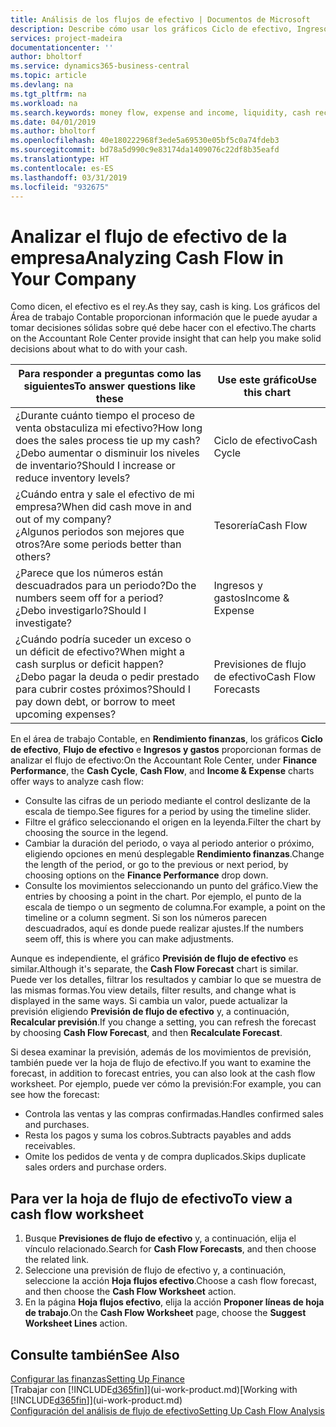 ```yaml
---
title: Análisis de los flujos de efectivo | Documentos de Microsoft
description: Describe cómo usar los gráficos Ciclo de efectivo, Ingresos y gastos, Flujo de efectivo y Previsión de flujo de efectivo para analizar el flujo de dinero de entrada y salida pasado y futuro de su empresa.
services: project-madeira
documentationcenter: ''
author: bholtorf
ms.service: dynamics365-business-central
ms.topic: article
ms.devlang: na
ms.tgt_pltfrm: na
ms.workload: na
ms.search.keywords: money flow, expense and income, liquidity, cash receipts minus cash payments, Cartera
ms.date: 04/01/2019
ms.author: bholtorf
ms.openlocfilehash: 40e180222968f3ede5a69530e05bf5c0a74fdeb3
ms.sourcegitcommit: bd78a5d990c9e83174da1409076c22df8b35eafd
ms.translationtype: HT
ms.contentlocale: es-ES
ms.lasthandoff: 03/31/2019
ms.locfileid: "932675"
---
```

# <a name="analyzing-cash-flow-in-your-company"></a><span data-ttu-id="ce52f-103">Analizar el flujo de efectivo de la empresa</span><span class="sxs-lookup"><span data-stu-id="ce52f-103">Analyzing Cash Flow in Your Company</span></span>
<span data-ttu-id="ce52f-104">Como dicen, el efectivo es el rey.</span><span class="sxs-lookup"><span data-stu-id="ce52f-104">As they say, cash is king.</span></span> <span data-ttu-id="ce52f-105">Los gráficos del Área de trabajo Contable proporcionan información que le puede ayudar a tomar decisiones sólidas sobre qué debe hacer con el efectivo.</span><span class="sxs-lookup"><span data-stu-id="ce52f-105">The charts on the Accountant Role Center provide insight that can help you make solid decisions about what to do with your cash.</span></span>  

| <span data-ttu-id="ce52f-106">Para responder a preguntas como las siguientes</span><span class="sxs-lookup"><span data-stu-id="ce52f-106">To answer questions like these</span></span> | <span data-ttu-id="ce52f-107">Use este gráfico</span><span class="sxs-lookup"><span data-stu-id="ce52f-107">Use this chart</span></span> |
| --- | --- |
| <span data-ttu-id="ce52f-108">¿Durante cuánto tiempo el proceso de venta obstaculiza mi efectivo?</span><span class="sxs-lookup"><span data-stu-id="ce52f-108">How long does the sales process tie up my cash?</span></span></br> <span data-ttu-id="ce52f-109">¿Debo aumentar o disminuir los niveles de inventario?</span><span class="sxs-lookup"><span data-stu-id="ce52f-109">Should I increase or reduce inventory levels?</span></span> |<span data-ttu-id="ce52f-110">Ciclo de efectivo</span><span class="sxs-lookup"><span data-stu-id="ce52f-110">Cash Cycle</span></span> |
| <span data-ttu-id="ce52f-111">¿Cuándo entra y sale el efectivo de mi empresa?</span><span class="sxs-lookup"><span data-stu-id="ce52f-111">When did cash move in and out of my company?</span></span></br> <span data-ttu-id="ce52f-112">¿Algunos periodos son mejores que otros?</span><span class="sxs-lookup"><span data-stu-id="ce52f-112">Are some periods better than others?</span></span> |<span data-ttu-id="ce52f-113">Tesorería</span><span class="sxs-lookup"><span data-stu-id="ce52f-113">Cash Flow</span></span> |
| <span data-ttu-id="ce52f-114">¿Parece que los números están descuadrados para un periodo?</span><span class="sxs-lookup"><span data-stu-id="ce52f-114">Do the numbers seem off for a period?</span></span></br> <span data-ttu-id="ce52f-115">¿Debo investigarlo?</span><span class="sxs-lookup"><span data-stu-id="ce52f-115">Should I investigate?</span></span> |<span data-ttu-id="ce52f-116">Ingresos y gastos</span><span class="sxs-lookup"><span data-stu-id="ce52f-116">Income & Expense</span></span> |
| <span data-ttu-id="ce52f-117">¿Cuándo podría suceder un exceso o un déficit de efectivo?</span><span class="sxs-lookup"><span data-stu-id="ce52f-117">When might a cash surplus or deficit happen?</span></span></br> <span data-ttu-id="ce52f-118">¿Debo pagar la deuda o pedir prestado para cubrir costes próximos?</span><span class="sxs-lookup"><span data-stu-id="ce52f-118">Should I pay down debt, or borrow to meet upcoming expenses?</span></span> |<span data-ttu-id="ce52f-119">Previsiones de flujo de efectivo</span><span class="sxs-lookup"><span data-stu-id="ce52f-119">Cash Flow Forecasts</span></span> |

<span data-ttu-id="ce52f-120">En el área de trabajo Contable, en **Rendimiento finanzas**, los gráficos **Ciclo de efectivo**, **Flujo de efectivo** e **Ingresos y gastos** proporcionan formas de analizar el flujo de efectivo:</span><span class="sxs-lookup"><span data-stu-id="ce52f-120">On the Accountant Role Center, under **Finance Performance**, the **Cash Cycle**, **Cash Flow**, and **Income & Expense** charts offer ways to analyze cash flow:</span></span>  

* <span data-ttu-id="ce52f-121">Consulte las cifras de un periodo mediante el control deslizante de la escala de tiempo.</span><span class="sxs-lookup"><span data-stu-id="ce52f-121">See figures for a period by using the timeline slider.</span></span>  
* <span data-ttu-id="ce52f-122">Filtre el gráfico seleccionando el origen en la leyenda.</span><span class="sxs-lookup"><span data-stu-id="ce52f-122">Filter the chart by choosing the source in the legend.</span></span>  
* <span data-ttu-id="ce52f-123">Cambiar la duración del periodo, o vaya al periodo anterior o próximo, eligiendo opciones en menú desplegable **Rendimiento finanzas**.</span><span class="sxs-lookup"><span data-stu-id="ce52f-123">Change the length of the period, or go to the previous or next period, by choosing options on the **Finance Performance** drop down.</span></span>  
* <span data-ttu-id="ce52f-124">Consulte los movimientos seleccionando un punto del gráfico.</span><span class="sxs-lookup"><span data-stu-id="ce52f-124">View the entries by choosing a point in the chart.</span></span> <span data-ttu-id="ce52f-125">Por ejemplo, el punto de la escala de tiempo o un segmento de columna.</span><span class="sxs-lookup"><span data-stu-id="ce52f-125">For example, a point on the timeline or a column segment.</span></span> <span data-ttu-id="ce52f-126">Si son los números parecen descuadrados, aquí es donde puede realizar ajustes.</span><span class="sxs-lookup"><span data-stu-id="ce52f-126">If the numbers seem off, this is where you can make adjustments.</span></span>  

<span data-ttu-id="ce52f-127">Aunque es independiente, el gráfico **Previsión de flujo de efectivo** es similar.</span><span class="sxs-lookup"><span data-stu-id="ce52f-127">Although it's separate, the **Cash Flow Forecast** chart is similar.</span></span> <span data-ttu-id="ce52f-128">Puede ver los detalles, filtrar los resultados y cambiar lo que se muestra de las mismas formas.</span><span class="sxs-lookup"><span data-stu-id="ce52f-128">You view details, filter results, and change what is displayed in the same ways.</span></span> <span data-ttu-id="ce52f-129">Si cambia un valor, puede actualizar la previsión eligiendo **Previsión de flujo de efectivo** y, a continuación, **Recalcular previsión**.</span><span class="sxs-lookup"><span data-stu-id="ce52f-129">If you change a setting, you can refresh the forecast by choosing **Cash Flow Forecast**, and then **Recalculate Forecast**.</span></span>

<span data-ttu-id="ce52f-130">Si desea examinar la previsión, además de los movimientos de previsión, también puede ver la hoja de flujo de efectivo.</span><span class="sxs-lookup"><span data-stu-id="ce52f-130">If you want to examine the forecast, in addition to forecast entries, you can also look at the cash flow worksheet.</span></span> <span data-ttu-id="ce52f-131">Por ejemplo, puede ver cómo la previsión:</span><span class="sxs-lookup"><span data-stu-id="ce52f-131">For example, you can see how the forecast:</span></span>

* <span data-ttu-id="ce52f-132">Controla las ventas y las compras confirmadas.</span><span class="sxs-lookup"><span data-stu-id="ce52f-132">Handles confirmed sales and purchases.</span></span>  
* <span data-ttu-id="ce52f-133">Resta los pagos y suma los cobros.</span><span class="sxs-lookup"><span data-stu-id="ce52f-133">Subtracts payables and adds receivables.</span></span>  
* <span data-ttu-id="ce52f-134">Omite los pedidos de venta y de compra duplicados.</span><span class="sxs-lookup"><span data-stu-id="ce52f-134">Skips duplicate sales orders and purchase orders.</span></span>  

## <a name="to-view-a-cash-flow-worksheet"></a><span data-ttu-id="ce52f-135">Para ver la hoja de flujo de efectivo</span><span class="sxs-lookup"><span data-stu-id="ce52f-135">To view a cash flow worksheet</span></span>
1. <span data-ttu-id="ce52f-136">Busque **Previsiones de flujo de efectivo** y, a continuación, elija el vínculo relacionado.</span><span class="sxs-lookup"><span data-stu-id="ce52f-136">Search for **Cash Flow Forecasts**, and then choose the related link.</span></span>  
2. <span data-ttu-id="ce52f-137">Seleccione una previsión de flujo de efectivo y, a continuación, seleccione la acción **Hoja flujos efectivo**.</span><span class="sxs-lookup"><span data-stu-id="ce52f-137">Choose a cash flow forecast, and then choose the **Cash Flow Worksheet** action.</span></span>  
3. <span data-ttu-id="ce52f-138">En la página **Hoja flujos efectivo**, elija la acción **Proponer líneas de hoja de trabajo**.</span><span class="sxs-lookup"><span data-stu-id="ce52f-138">On the **Cash Flow Worksheet** page, choose the **Suggest Worksheet Lines** action.</span></span>  

## <a name="see-also"></a><span data-ttu-id="ce52f-139">Consulte también</span><span class="sxs-lookup"><span data-stu-id="ce52f-139">See Also</span></span>
[<span data-ttu-id="ce52f-140">Configurar las finanzas</span><span class="sxs-lookup"><span data-stu-id="ce52f-140">Setting Up Finance</span></span>](finance-setup-finance.md)  
<span data-ttu-id="ce52f-141">[Trabajar con [!INCLUDE[d365fin](includes/d365fin_md.md)]](ui-work-product.md)</span><span class="sxs-lookup"><span data-stu-id="ce52f-141">[Working with [!INCLUDE[d365fin](includes/d365fin_md.md)]](ui-work-product.md)</span></span>  
[<span data-ttu-id="ce52f-142">Configuración del análisis de flujo de efectivo</span><span class="sxs-lookup"><span data-stu-id="ce52f-142">Setting Up Cash Flow Analysis</span></span>](finance-setup-cash-flow-analyses.md)  

